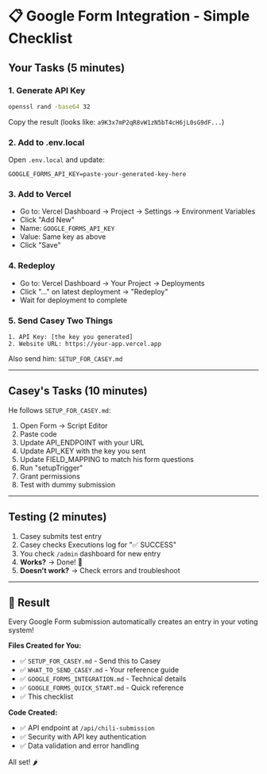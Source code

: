 # 📋 Google Form Integration - Simple Checklist

## Your Tasks (5 minutes)

### 1. Generate API Key
```bash
openssl rand -base64 32
```
Copy the result (looks like: `a9K3x7mP2qR8vW1zN5bT4cH6jL0sG9dF...`)

### 2. Add to .env.local
Open `.env.local` and update:
```env
GOOGLE_FORMS_API_KEY=paste-your-generated-key-here
```

### 3. Add to Vercel
- Go to: Vercel Dashboard → Project → Settings → Environment Variables
- Click "Add New"
- Name: `GOOGLE_FORMS_API_KEY`
- Value: Same key as above
- Click "Save"

### 4. Redeploy
- Go to: Vercel Dashboard → Your Project → Deployments
- Click "..." on latest deployment → "Redeploy"
- Wait for deployment to complete

### 5. Send Casey Two Things
```
1. API Key: [the key you generated]
2. Website URL: https://your-app.vercel.app
```

Also send him: `SETUP_FOR_CASEY.md`

---

## Casey's Tasks (10 minutes)

He follows `SETUP_FOR_CASEY.md`:
1. Open Form → Script Editor
2. Paste code
3. Update API_ENDPOINT with your URL
4. Update API_KEY with the key you sent
5. Update FIELD_MAPPING to match his form questions
6. Run "setupTrigger"
7. Grant permissions
8. Test with dummy submission

---

## Testing (2 minutes)

1. Casey submits test entry
2. Casey checks Executions log for "✅ SUCCESS"
3. You check `/admin` dashboard for new entry
4. **Works?** → Done! 🎉
5. **Doesn't work?** → Check errors and troubleshoot

---

## 🎯 Result

Every Google Form submission automatically creates an entry in your voting system!

**Files Created for You:**
- ✅ `SETUP_FOR_CASEY.md` - Send this to Casey
- ✅ `WHAT_TO_SEND_CASEY.md` - Your reference guide
- ✅ `GOOGLE_FORMS_INTEGRATION.md` - Technical details
- ✅ `GOOGLE_FORMS_QUICK_START.md` - Quick reference
- ✅ This checklist

**Code Created:**
- ✅ API endpoint at `/api/chili-submission`
- ✅ Security with API key authentication
- ✅ Data validation and error handling

All set! 🌶️
